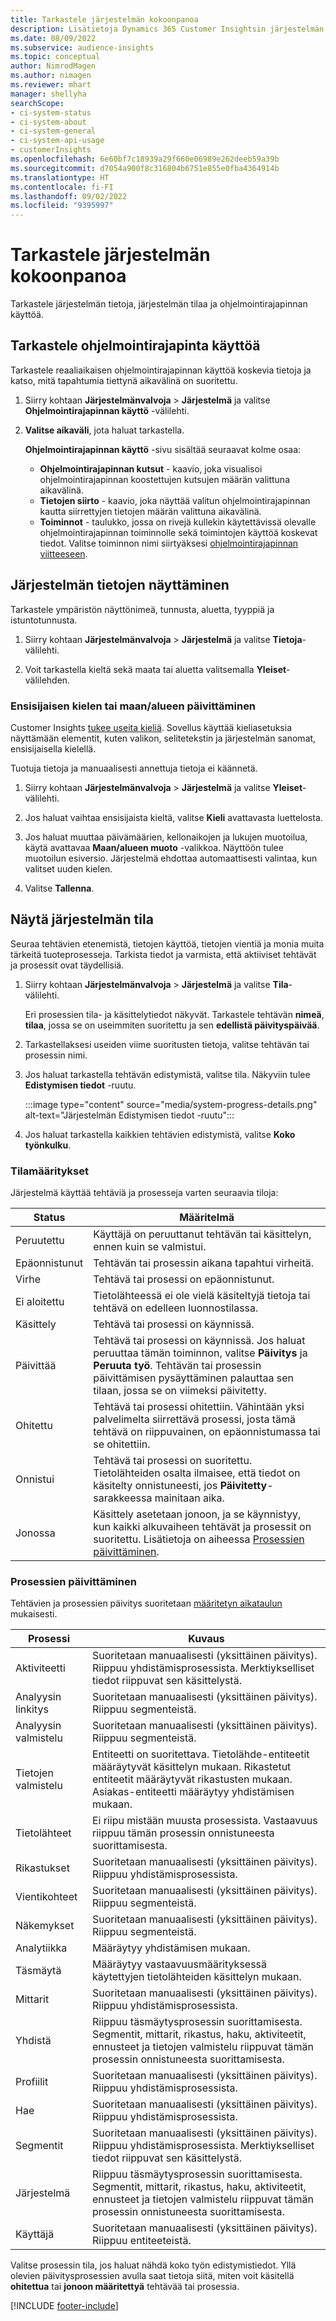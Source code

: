 ```yaml
---
title: Tarkastele järjestelmän kokoonpanoa
description: Lisätietoja Dynamics 365 Customer Insightsin järjestelmän asetuksista.
ms.date: 08/09/2022
ms.subservice: audience-insights
ms.topic: conceptual
author: NimrodMagen
ms.author: nimagen
ms.reviewer: mhart
manager: shellyha
searchScope:
- ci-system-status
- ci-system-about
- ci-system-general
- ci-system-api-usage
- customerInsights
ms.openlocfilehash: 6e60bf7c18939a29f660e06989e262deeb59a39b
ms.sourcegitcommit: d7054a900f8c316804b6751e855e0fba4364914b
ms.translationtype: HT
ms.contentlocale: fi-FI
ms.lasthandoff: 09/02/2022
ms.locfileid: "9395997"
---
```

# <a name="view-system-configuration"></a>Tarkastele järjestelmän kokoonpanoa

Tarkastele järjestelmän tietoja, järjestelmän tilaa ja ohjelmointirajapinnan käyttöä.

## <a name="view-api-usage"></a>Tarkastele ohjelmointirajapinta käyttöä

Tarkastele reaaliaikaisen ohjelmointirajapinnan käyttöä koskevia tietoja ja katso, mitä tapahtumia tiettynä aikavälinä on suoritettu.

1. Siirry kohtaan **Järjestelmänvalvoja** > **Järjestelmä** ja valitse **Ohjelmointirajapinnan käyttö** -välilehti.

1. **Valitse aikaväli**, jota haluat tarkastella.

   **Ohjelmointirajapinnan käyttö** -sivu sisältää seuraavat kolme osaa:

   - **Ohjelmointirajapinnan kutsut** - kaavio, joka visualisoi ohjelmointirajapinnan koostettujen kutsujen määrän valittuna aikavälinä.
   - **Tietojen siirto** - kaavio, joka näyttää valitun ohjelmointirajapinnan kautta siirrettyjen tietojen määrän valittuna aikavälinä.
   - **Toiminnot** - taulukko, jossa on rivejä kullekin käytettävissä olevalle ohjelmointirajapinnan toiminnolle sekä toimintojen käyttöä koskevat tiedot. Valitse toiminnon nimi siirtyäksesi [ohjelmointirajapinnan viitteeseen](https://developer.ci.ai.dynamics.com/api-details#api=CustomerInsights&operation=Get-all-instances).

## <a name="view-system-information"></a>Järjestelmän tietojen näyttäminen

Tarkastele ympäristön näyttönimeä, tunnusta, aluetta, tyyppiä ja istuntotunnusta.

1. Siirry kohtaan **Järjestelmänvalvoja** > **Järjestelmä** ja valitse **Tietoja**-välilehti.

1. Voit tarkastella kieltä sekä maata tai aluetta valitsemalla **Yleiset**-välilehden.

### <a name="update-preferred-language-or-countryregion"></a>Ensisijaisen kielen tai maan/alueen päivittäminen

Customer Insights [tukee useita kieliä](/dynamics365/get-started/availability). Sovellus käyttää kieliasetuksia näyttämään elementit, kuten valikon, selitetekstin ja järjestelmän sanomat, ensisijaisella kielellä.

Tuotuja tietoja ja manuaalisesti annettuja tietoja ei käännetä.

1. Siirry kohtaan **Järjestelmänvalvoja** > **Järjestelmä** ja valitse **Yleiset**-välilehti.

1. Jos haluat vaihtaa ensisijaista kieltä, valitse **Kieli** avattavasta luettelosta.

1. Jos haluat muuttaa päivämäärien, kellonaikojen ja lukujen muotoilua, käytä avattavaa **Maan/alueen muoto** -valikkoa. Näyttöön tulee muotoilun esiversio. Järjestelmä ehdottaa automaattisesti valintaa, kun valitset uuden kielen.

1. Valitse **Tallenna**.

## <a name="view-system-status"></a>Näytä järjestelmän tila

Seuraa tehtävien etenemistä, tietojen käyttöä, tietojen vientiä ja monia muita tärkeitä tuoteprosesseja. Tarkista tiedot ja varmista, että aktiiviset tehtävät ja prosessit ovat täydellisiä.

1. Siirry kohtaan **Järjestelmänvalvoja** > **Järjestelmä** ja valitse **Tila**-välilehti.

   Eri prosessien tila- ja käsittelytiedot näkyvät. Tarkastele tehtävän **nimeä**, **tilaa**, jossa se on useimmiten suoritettu ja sen **edellistä päivityspäivää**.

1. Tarkastellaksesi useiden viime suoritusten tietoja, valitse tehtävän tai prosessin nimi.

1. Jos haluat tarkastella tehtävän edistymistä, valitse tila. Näkyviin tulee **Edistymisen tiedot** -ruutu.

   :::image type="content" source="media/system-progress-details.png" alt-text="Järjestelmän Edistymisen tiedot -ruutu":::

1. Jos haluat tarkastella kaikkien tehtävien edistymistä, valitse **Koko työnkulku**.

### <a name="status-definitions"></a>Tilamääritykset

Järjestelmä käyttää tehtäviä ja prosesseja varten seuraavia tiloja:

|Status  |Määritelmä  |
|---------|---------|
|Peruutettu |Käyttäjä on peruuttanut tehtävän tai käsittelyn, ennen kuin se valmistui.   |
|Epäonnistunut   |Tehtävän tai prosessin aikana tapahtui virheitä.         |
|Virhe  |Tehtävä tai prosessi on epäonnistunut.  |
|Ei aloitettu   |Tietolähteessä ei ole vielä käsiteltyjä tietoja tai tehtävä on edelleen luonnostilassa.         |
|Käsittely  |Tehtävä tai prosessi on käynnissä.  |
|Päivittää    |Tehtävä tai prosessi on käynnissä. Jos haluat peruuttaa tämän toiminnon, valitse **Päivitys** ja **Peruuta työ**. Tehtävän tai prosessin päivittämisen pysäyttäminen palauttaa sen tilaan, jossa se on viimeksi päivitetty.       |
|Ohitettu  |Tehtävä tai prosessi ohitettiin. Vähintään yksi palvelimelta siirrettävä prosessi, josta tämä tehtävä on riippuvainen, on epäonnistumassa tai se ohitettiin.|
|Onnistui  |Tehtävä tai prosessi on suoritettu. Tietolähteiden osalta ilmaisee, että tiedot on käsitelty onnistuneesti, jos **Päivitetty**-sarakkeessa mainitaan aika.|
|Jonossa | Käsittely asetetaan jonoon, ja se käynnistyy, kun kaikki alkuvaiheen tehtävät ja prosessit on suoritettu. Lisätietoja on aiheessa [Prosessien päivittäminen](#refresh-processes).|

### <a name="refresh-processes"></a>Prosessien päivittäminen

Tehtävien ja prosessien päivitys suoritetaan [määritetyn aikataulun](schedule-refresh.md) mukaisesti.

|Prosessi  |Kuvaus  |
|---------|---------|
|Aktiviteetti  |Suoritetaan manuaalisesti (yksittäinen päivitys). Riippuu yhdistämisprosessista. Merktiykselliset tiedot riippuvat sen käsittelystä.|
|Analyysin linkitys |Suoritetaan manuaalisesti (yksittäinen päivitys). Riippuu segmenteistä.  |
|Analyysin valmistelu |Suoritetaan manuaalisesti (yksittäinen päivitys). Riippuu segmenteistä.  |
|Tietojen valmistelu   |Entiteetti on suoritettava. Tietolähde-entiteetit määräytyvät käsittelyn mukaan. Rikastetut entiteetit määräytyvät rikastusten mukaan. Asiakas-entiteetti määräytyy yhdistämisen mukaan.  |
|Tietolähteet   |Ei riipu mistään muusta prosessista. Vastaavuus riippuu tämän prosessin onnistuneesta suorittamisesta.  |
|Rikastukset   |Suoritetaan manuaalisesti (yksittäinen päivitys). Riippuu yhdistämisprosessista. |
|Vientikohteet |Suoritetaan manuaalisesti (yksittäinen päivitys). Riippuu segmenteistä.  |
|Näkemykset |Suoritetaan manuaalisesti (yksittäinen päivitys). Riippuu segmenteistä.  |
|Analytiikka   |Määräytyy yhdistämisen mukaan.   |
|Täsmäytä |Määräytyy vastaavuusmäärityksessä käytettyjen tietolähteiden käsittelyn mukaan.      |
|Mittarit  |Suoritetaan manuaalisesti (yksittäinen päivitys). Riippuu yhdistämisprosessista.  |
|Yhdistä   |Riippuu täsmäytysprosessin suorittamisesta. Segmentit, mittarit, rikastus, haku, aktiviteetit, ennusteet ja tietojen valmistelu riippuvat tämän prosessin onnistuneesta suorittamisesta.   |
|Profiilit   |Suoritetaan manuaalisesti (yksittäinen päivitys). Riippuu yhdistämisprosessista. |
|Hae   |Suoritetaan manuaalisesti (yksittäinen päivitys). Riippuu yhdistämisprosessista. |
|Segmentit  |Suoritetaan manuaalisesti (yksittäinen päivitys). Riippuu yhdistämisprosessista. Merktiykselliset tiedot riippuvat sen käsittelystä.|
|Järjestelmä   |Riippuu täsmäytysprosessin suorittamisesta. Segmentit, mittarit, rikastus, haku, aktiviteetit, ennusteet ja tietojen valmistelu riippuvat tämän prosessin onnistuneesta suorittamisesta.   |
|Käyttäjä  |Suoritetaan manuaalisesti (yksittäinen päivitys). Riippuu entiteeteistä.  |

Valitse prosessin tila, jos haluat nähdä koko työn edistymistiedot. Yllä olevien päivitysprosessien avulla saat tietoja siitä, miten voit käsitellä **ohitettua** tai **jonoon määritettyä** tehtävää tai prosessia.


[!INCLUDE [footer-include](includes/footer-banner.md)]

